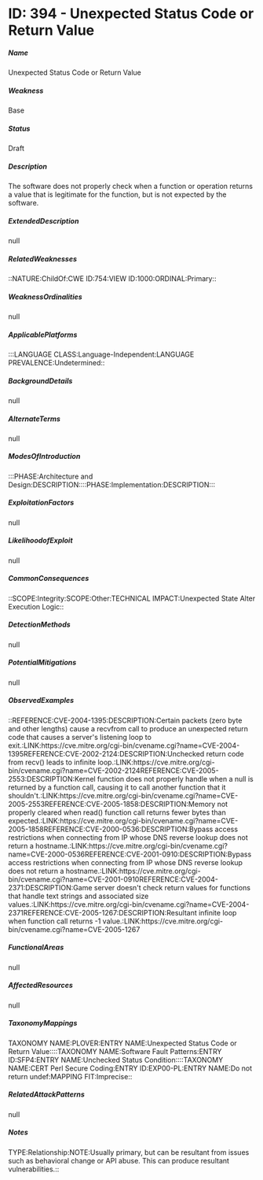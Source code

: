# ID: 394 - Unexpected Status Code or Return Value
<h5>Name</h5>Unexpected Status Code or Return Value
<h5>Weakness</h5>Base
<h5>Status</h5>Draft
<h5>Description</h5>The software does not properly check when a function or operation returns a value that is legitimate for the function, but is not expected by the software.
<h5>ExtendedDescription</h5>null
<h5>RelatedWeaknesses</h5>::NATURE:ChildOf:CWE ID:754:VIEW ID:1000:ORDINAL:Primary::
<h5>WeaknessOrdinalities</h5>null
<h5>ApplicablePlatforms</h5>:::LANGUAGE CLASS:Language-Independent:LANGUAGE PREVALENCE:Undetermined::
<h5>BackgroundDetails</h5>null
<h5>AlternateTerms</h5>null
<h5>ModesOfIntroduction</h5>:::PHASE:Architecture and Design:DESCRIPTION::::PHASE:Implementation:DESCRIPTION:::
<h5>ExploitationFactors</h5>null
<h5>LikelihoodofExploit</h5>null
<h5>CommonConsequences</h5>::SCOPE:Integrity:SCOPE:Other:TECHNICAL IMPACT:Unexpected State Alter Execution Logic::
<h5>DetectionMethods</h5>null
<h5>PotentialMitigations</h5>null
<h5>ObservedExamples</h5>::REFERENCE:CVE-2004-1395:DESCRIPTION:Certain packets (zero byte and other lengths) cause a recvfrom call to produce an unexpected return code that causes a server's listening loop to exit.:LINK:https://cve.mitre.org/cgi-bin/cvename.cgi?name=CVE-2004-1395REFERENCE:CVE-2002-2124:DESCRIPTION:Unchecked return code from recv() leads to infinite loop.:LINK:https://cve.mitre.org/cgi-bin/cvename.cgi?name=CVE-2002-2124REFERENCE:CVE-2005-2553:DESCRIPTION:Kernel function does not properly handle when a null is returned by a function call, causing it to call another function that it shouldn't.:LINK:https://cve.mitre.org/cgi-bin/cvename.cgi?name=CVE-2005-2553REFERENCE:CVE-2005-1858:DESCRIPTION:Memory not properly cleared when read() function call returns fewer bytes than expected.:LINK:https://cve.mitre.org/cgi-bin/cvename.cgi?name=CVE-2005-1858REFERENCE:CVE-2000-0536:DESCRIPTION:Bypass access restrictions when connecting from IP whose DNS reverse lookup does not return a hostname.:LINK:https://cve.mitre.org/cgi-bin/cvename.cgi?name=CVE-2000-0536REFERENCE:CVE-2001-0910:DESCRIPTION:Bypass access restrictions when connecting from IP whose DNS reverse lookup does not return a hostname.:LINK:https://cve.mitre.org/cgi-bin/cvename.cgi?name=CVE-2001-0910REFERENCE:CVE-2004-2371:DESCRIPTION:Game server doesn't check return values for functions that handle text strings and associated size values.:LINK:https://cve.mitre.org/cgi-bin/cvename.cgi?name=CVE-2004-2371REFERENCE:CVE-2005-1267:DESCRIPTION:Resultant infinite loop when function call returns -1 value.:LINK:https://cve.mitre.org/cgi-bin/cvename.cgi?name=CVE-2005-1267
<h5>FunctionalAreas</h5>null
<h5>AffectedResources</h5>null
<h5>TaxonomyMappings</h5>TAXONOMY NAME:PLOVER:ENTRY NAME:Unexpected Status Code or Return Value::::TAXONOMY NAME:Software Fault Patterns:ENTRY ID:SFP4:ENTRY NAME:Unchecked Status Condition::::TAXONOMY NAME:CERT Perl Secure Coding:ENTRY ID:EXP00-PL:ENTRY NAME:Do not return undef:MAPPING FIT:Imprecise::
<h5>RelatedAttackPatterns</h5>null
<h5>Notes</h5>TYPE:Relationship:NOTE:Usually primary, but can be resultant from issues such as behavioral change or API abuse. This can produce resultant vulnerabilities.::

